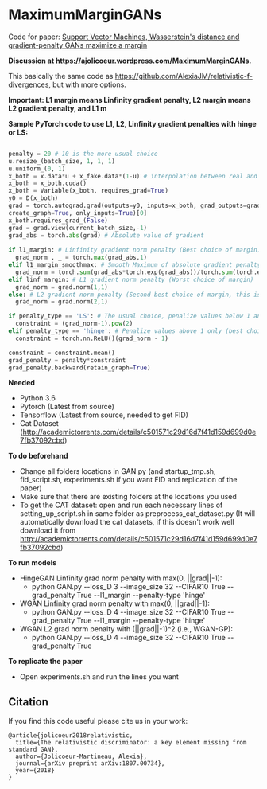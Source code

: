 # MaximumMarginGANs
Code for paper: [Support Vector Machines, Wasserstein's distance and gradient-penalty GANs maximize a margin](xxxxxxx)

**Discussion at https://ajolicoeur.wordpress.com/MaximumMarginGANs.**

This basically the same code as https://github.com/AlexiaJM/relativistic-f-divergences, but with more options.

**Important: L1 margin means Linfinity gradient penalty, L2 margin means L2 gradient penalty, and L1 m**

**Sample PyTorch code to use L1, L2, Linfinity gradient penalties with hinge or LS:**

```python

penalty = 20 # 10 is the more usual choice
u.resize_(batch_size, 1, 1, 1)
u.uniform_(0, 1)
x_both = x.data*u + x_fake.data*(1-u) # interpolation between real and fake samples
x_both = x_both.cuda()
x_both = Variable(x_both, requires_grad=True)
y0 = D(x_both)
grad = torch.autograd.grad(outputs=y0, inputs=x_both, grad_outputs=grad_outputs, retain_graph=True, 
create_graph=True, only_inputs=True)[0]
x_both.requires_grad_(False)
grad = grad.view(current_batch_size,-1)
grad_abs = torch.abs(grad) # Absolute value of gradient
			
if l1_margin: # Linfinity gradient norm penalty (Best choice of margin)
  grad_norm , _ = torch.max(grad_abs,1)
elif l1_margin_smoothmax: # Smooth Maximum of absolute gradient penalty (A bit worse than l1_margin)
  grad_norm = torch.sum(grad_abs*torch.exp(grad_abs))/torch.sum(torch.exp(grad_abs))
elif linf_margin: # L1 gradient norm penalty (Worst choice of margin)
  grad_norm = grad.norm(1,1) 
else: # L2 gradient norm penalty (Second best choice of margin, this is what people generally use)
  grad_norm = grad.norm(2,1)

if penalty_type == 'LS': # The usual choice, penalize values below 1 and above 1 (too constraining to properly estimate the Wasserstein distance)
  constraint = (grad_norm-1).pow(2)
elif penalty_type == 'hinge': # Penalize values above 1 only (best choice)
  constraint = torch.nn.ReLU()(grad_norm - 1)

constraint = constraint.mean()
grad_penalty = penalty*constraint
grad_penalty.backward(retain_graph=True)
```

**Needed**

* Python 3.6
* Pytorch (Latest from source)
* Tensorflow (Latest from source, needed to get FID)
* Cat Dataset (http://academictorrents.com/details/c501571c29d16d7f41d159d699d0e7fb37092cbd)

**To do beforehand**

* Change all folders locations in GAN.py (and startup_tmp.sh, fid_script.sh, experiments.sh if you want FID and replication of the paper)
* Make sure that there are existing folders at the locations you used
* To get the CAT dataset: open and run each necessary lines of setting_up_script.sh in same folder as preprocess_cat_dataset.py (It will automatically download the cat datasets, if this doesn't work well download it from http://academictorrents.com/details/c501571c29d16d7f41d159d699d0e7fb37092cbd)

**To run models**
* HingeGAN Linfinity grad norm penalty with max(0, ||grad||-1):
   * python GAN.py --loss_D 3 --image_size 32 --CIFAR10 True --grad_penalty True --l1_margin --penalty-type 'hinge'
* WGAN Linfinity grad norm penalty with max(0, ||grad||-1):
   * python GAN.py --loss_D 4 --image_size 32 --CIFAR10 True --grad_penalty True --l1_margin --penalty-type 'hinge'
* WGAN L2 grad norm penalty with (||grad||-1)^2 (i.e., WGAN-GP):
   * python GAN.py --loss_D 4 --image_size 32 --CIFAR10 True --grad_penalty True
  
**To replicate the paper**
  * Open experiments.sh and run the lines you want

## Citation

If you find this code useful please cite us in your work:
```
@article{jolicoeur2018relativistic,
  title={The relativistic discriminator: a key element missing from standard GAN},
  author={Jolicoeur-Martineau, Alexia},
  journal={arXiv preprint arXiv:1807.00734},
  year={2018}
}
```
